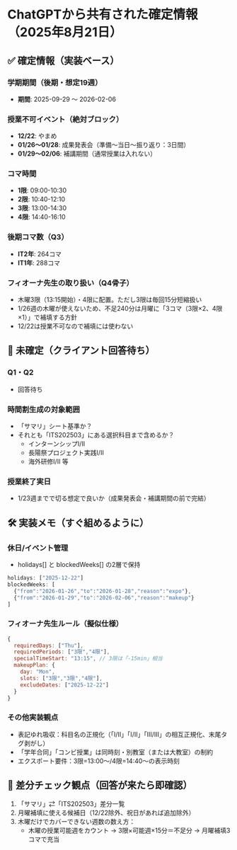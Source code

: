 # ChatGPTから共有された確定情報（2025年8月21日）

## ✅ 確定情報（実装ベース）

### 学期期間（後期・想定19週）
- **期間**: 2025-09-29 〜 2026-02-06

### 授業不可イベント（絶対ブロック）
- **12/22**: やまめ
- **01/26〜01/28**: 成果発表会（準備〜当日〜振り返り：3日間）
- **01/29〜02/06**: 補講期間（通常授業は入れない）

### コマ時間
- **1限**: 09:00-10:30
- **2限**: 10:40-12:10
- **3限**: 13:00-14:30
- **4限**: 14:40-16:10

### 後期コマ数（Q3）
- **IT2年**: 264コマ
- **IT1年**: 288コマ

### フィオーナ先生の取り扱い（Q4骨子）
- 木曜3限（13:15開始）・4限に配置。ただし3限は毎回15分短縮扱い
- 1/26週の木曜が使えないため、不足240分は月曜に「3コマ（3限×2、4限×1）」で補填する方針
- 12/22は授業不可なので補填には使わない

## 🧩 未確定（クライアント回答待ち）

### Q1・Q2
- 回答待ち

### 時間割生成の対象範囲
- 「サマリ」シート基準か？
- それとも「ITS202503」にある選択科目まで含めるか？
  - インターンシップⅠ/Ⅱ
  - 長陽祭プロジェクト実践Ⅰ/Ⅱ
  - 海外研修Ⅰ/Ⅱ 等

### 授業終了実日
- 1/23週までで切る想定で良いか（成果発表会・補講期間の前で完結）

## 🛠 実装メモ（すぐ組めるように）

### 休日/イベント管理
- holidays[] と blockedWeeks[] の2層で保持
```javascript
holidays: ["2025-12-22"]
blockedWeeks: [
  {"from":"2026-01-26","to":"2026-01-28","reason":"expo"},
  {"from":"2026-01-29","to":"2026-02-06","reason":"makeup"}
]
```

### フィオーナ先生ルール（擬似仕様）
```javascript
{
  requiredDays: ["Thu"],
  requiredPeriods: ["3限","4限"],
  specialTimeStart: "13:15", // 3限は「-15min」相当
  makeupPlan: {
    day: "Mon",
    slots: ["3限","3限","4限"],
    excludeDates: ["2025-12-22"]
  }
}
```

### その他実装観点
- 表記ゆれ吸収：科目名の正規化（「I/II」「Ⅰ/Ⅱ」「III/Ⅲ」の相互正規化、末尾タグ剥がし）
- 「学年合同」「コンビ授業」は同時刻・別教室（または大教室）の制約
- エクスポート要件：3限=13:00〜/4限=14:40〜の表示時刻

## 🧾 差分チェック観点（回答が来たら即確認）
1. 「サマリ」⇄「ITS202503」差分一覧
2. 月曜補填に使える候補日（12/22除外、祝日があれば追加除外）
3. 木曜だけでカバーできない週数の数え方：
   - 木曜の授業可能週をカウント → 3限×可能週×15分＝不足分 → 月曜補填3コマで充当